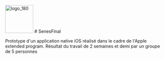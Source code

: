 <img width="90" alt="logo_180" src="https://user-images.githubusercontent.com/89660024/146469459-f10ae7af-817e-4ce0-aabd-d11e477672a7.png">
# SenesFinal

Prototype d'un application native iOS réalisé dans le cadre de l'Apple extended program. Résultat du travail de 2 semaines et demi par un groupe de 5 personnes

